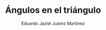 ---
title: "Ángulos en el triángulo"
year: 2022
thumbnail: "assets/img/Logo.png"
topic: "Geometría"
file: "assets/pdf/Ángulos-en-el-triángulo.pdf"
author: "Eduardo Jaziel Juárez Martínez"
level: "Básico"
alttext: "Buen lugar donde comenzar."
---